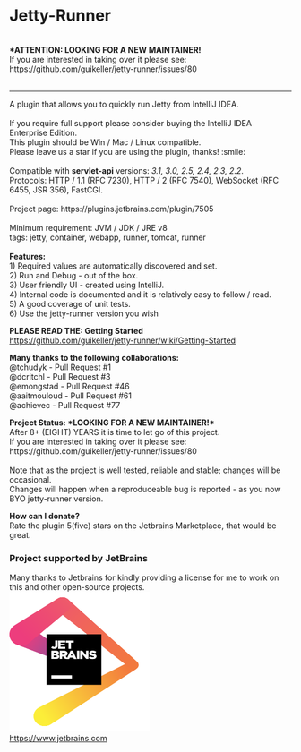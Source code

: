 Jetty-Runner
============
<br>
<b> *ATTENTION: LOOKING FOR A NEW MAINTAINER!</b>
<br>
If you are interested in taking over it please see: https://github.com/guikeller/jetty-runner/issues/80 
<br>
<br>
<hr>
A plugin that allows you to quickly run Jetty from IntelliJ IDEA. <br>
<br>
If you require full support please consider buying the IntelliJ IDEA Enterprise Edition. <br>
This plugin should be Win / Mac / Linux compatible. <br>
Please leave us a star if you are using the plugin, thanks! :smile: <br>
<br>
Compatible with <b>servlet-api</b> versions: <i>3.1, 3.0, 2.5, 2.4, 2.3, 2.2</i>. <br>
Protocols: HTTP / 1.1 (RFC 7230), HTTP / 2 (RFC 7540), WebSocket (RFC 6455, JSR 356), FastCGI. <br>
<br>
Project page: https://plugins.jetbrains.com/plugin/7505 <br>
<br>
Minimum requirement: JVM / JDK / JRE v8 <br>
tags: jetty, container, webapp, runner, tomcat, runner <br>
<br>
<b>Features:</b><br>
1) Required values are automatically discovered and set.<br>
2) Run and Debug - out of the box.<br>
3) User friendly UI - created using IntelliJ.<br>
4) Internal code is documented and it is relatively easy to follow / read.<br>
5) A good coverage of unit tests.<br>
6) Use the jetty-runner version you wish<br>

<b>PLEASE READ THE: Getting Started</b><br>
https://github.com/guikeller/jetty-runner/wiki/Getting-Started

<p>
 <b>Many thanks to the following collaborations:</b><br>
 @tchudyk - Pull Request #1<br>
 @dcritchl - Pull Request #3<br>
 @emongstad - Pull Request #46<br>
 @aaitmouloud - Pull Request #61<br>
 @achievec - Pull Request #77<br>
</p>

<p>
 <b>Project Status: *LOOKING FOR A NEW MAINTAINER!*</b> 
 <br>
 After 8+ (EIGHT) YEARS it is time to let go of this project. <br>
 If you are interested in taking over it please see: https://github.com/guikeller/jetty-runner/issues/80 <br><br>
 Note that as the project is well tested, reliable and stable; changes will be occasional.<br> 
 Changes will happen when a reproduceable bug is reported - as you now BYO jetty-runner version.
</p>

<p>
 <b>How can I donate?</b> <br>
 Rate the plugin 5(five) stars on the Jetbrains Marketplace, that would be great.<br>
</p>

<p>
 <h3>Project supported by JetBrains</h3>
 Many thanks to Jetbrains for kindly providing a license for me to work on this and other open-source projects.
 <br>
 <a href="https://www.jetbrains.com/?from=7505-idea-jetty-runner">
   <img alt="Jetbrains" src="https://raw.githubusercontent.com/guikeller/blob/master/jetbrains.png" width="250" height="250">
 </a>
 <br>
 <a href="https://www.jetbrains.com/?from=7505-idea-jetty-runner">
   https://www.jetbrains.com
 </a>
 <br>
</p>
